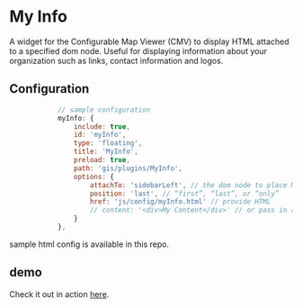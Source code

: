 # My Info
A widget for the Configurable Map Viewer (CMV) to display HTML attached to a specified dom node. Useful for displaying information about your organization such as links, contact information and logos.


## Configuration

```js
            // sample configuration
            myInfo: {
                include: true,
                id: 'myInfo',
                type: 'floating',
                title: 'MyInfo',
                preload: true,
                path: 'gis/plugins/MyInfo',
                options: {
                    attachTo: 'sidebarLeft', // the dom node to place MyInfo
                    position: 'last', // “first”, “last”, or “only”
                    href: 'js/config/myInfo.html' // provide HTML
                    // content: '<div>My Content</div>' // or pass in a string as an alternative to href
                }
            },
```

sample html config is available in this repo.

## demo
Check it out in action [here](https://ishiland.github.io/cmv-widgets/).